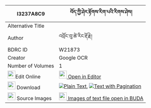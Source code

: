 |I3237A8C9|བོད་ཀྱི་ཤེར་རྟོགས་རིག་པའི་རིགས་ཤེས། 
| --- | --- 
|Alternative Title |
|Author| འབྲོང་བུ་ཚེ་རིང་རྡོ་རྗེ།
|BDRC ID | W21873
|Creator | Google OCR
|Number of Volumes| 1
|<img width="25" src="https://img.icons8.com/color/25/000000/edit-property.png">Edit Online| [<img width="25" src="https://avatars.githubusercontent.com/u/45091458?s=200&v=4"> Open in Editor](http://editor.openpecha.org/I3237A8C9)
|<img width="25" src="https://img.icons8.com/fluent/48/000000/download-2.png"/>  Download | [![](https://img.icons8.com/color/20/000000/txt.png)Plain Text](https://github.com/Openpecha/I3237A8C9/releases/download/v2/bo_kyi_sher_tok_rigpa_i_rik_sh_plain_I3237A8C9.zip), [![](https://img.icons8.com/color/20/000000/txt.png)Text with Pagination](https://github.com/Openpecha/I3237A8C9/releases/download/v2/bo_kyi_sher_tok_rigpa_i_rik_sh_pages_I3237A8C9.zip)
|<img width="25" src="https://img.icons8.com/plasticine/100/000000/pictures-folder.png"/>  Source Images | [<img width="25" src="https://library.bdrc.io/icons/BUDA-small.svg"> Images of text file open in BUDA](https://library.bdrc.io/show/bdr:W21873)